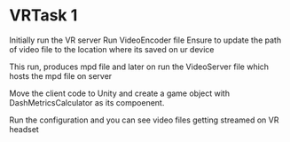 # VRTask 1
Initially run the VR server
Run VideoEncoder file 
  Ensure to update the path of video file to the location where its saved on ur device
  
This run, produces mpd file and later on run the VideoServer file which hosts the mpd file on server

Move the client code to Unity and create a game object with DashMetricsCalculator as its compoenent.

Run the configuration and you can see video files getting streamed on VR headset
